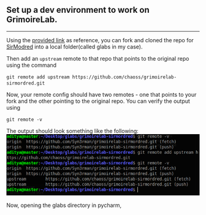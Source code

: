 ## Set up a dev environment to work on GrimoireLab.
-------------------------------------------

Using the [provided link](https://github.com/chaoss/grimoirelab-sirmordred#setting-up-a-pycharm-dev-environment) as reference, you can fork and cloned the repo for [SirModred](https://github.com/chaoss/grimoirelab-sirmordred) into a local folder(called glabs in my case). 

Then add an `upstream` remote to that repo that points to the original repo using the command

```
git remote add upstream https://github.com/chaoss/grimoirelab-sirmordred.git
```

Now, your remote config should have two remotes - one that points to your fork and the other pointing to the original repo. You can verify the output using 

```
git remote -v
```

The output should look something like the following: ![](./assets/remotes.png)

Now, opening the glabs directory in pycharm, 